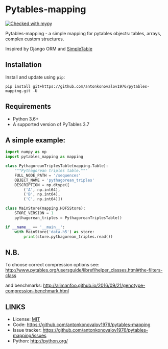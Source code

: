 # Pytables-mapping

[![Checked with mypy](http://www.mypy-lang.org/static/mypy_badge.svg)](http://mypy-lang.org/)

Pytables-mapping - a simple mapping for pytables objects: tables, arrays, complex custom structures.

Inspired by Django ORM and [SimpleTable](https://www.pytables.org/cookbook/simple_table.html)


## Installation

Install and update using `pip`:

```
pip install git+https://github.com/antonkonovalov1976/pytables-mapping.git -U
```

## Requirements

* Python 3.6+
* A supported version of PyTables 3.7


## A simple example:
```python
import numpy as np
import pytables_mapping as mapping

class PythagoreanTriplesTable(mapping.Table):
    """Pythagorean triples table."""
    FULL_NODE_PATH = '/sequences'
    OBJECT_NAME = 'pythagorean_triples'
    DESCRIPTION = np.dtype([
        ('A', np.int64),
        ('B', np.int64),
        ('C', np.int64)])

class MainStore(mapping.HDF5Store):
    STORE_VERSION = 1
    pythagorean_triples = PythagoreanTriplesTable()

if __name__ == '__main__':
    with MainStore('data.h5') as store:
        print(store.pythagorean_triples.read())
```

## N.B.

To choose correct compression options see:
http://www.pytables.org/usersguide/libref/helper_classes.html#the-filters-class

and benchmarks:
http://alimanfoo.github.io/2016/09/21/genotype-compression-benchmark.html


## LINKS
* License: [MIT](https://github.com/antonkonovalov1976/pytables-mapping/blob/master/LICENSE)
* Code: https://github.com/antonkonovalov1976/pytables-mapping
* Issue tracker: https://github.com/antonkonovalov1976/pytables-mapping/issues
* Python: http://python.org/


